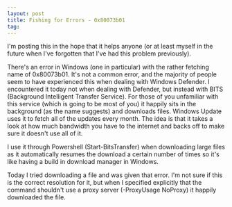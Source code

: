 ```yaml
---
layout: post
title: Fishing for Errors - 0x80073b01
tag: 
---
```


I'm posting this in the hope that it helps anyone (or at least myself in the future when I've forgotten that I've had this problem previously).

There's an error in Windows (one in particular) with the rather fetching name of 0x80073b01. It's not a common error, and the majority of people seem to have experienced this when dealing with Windows Defender. I encountered it today not when dealing with Defender, but instead with BITS (Background Intelligent Transfer Service). For those of you unfamiliar with this service (which is going to be most of you) it happily sits in the background (as the name suggests) and downloads files. Windows Update uses it to fetch all of the updates every month. The idea is that it takes a look at how much bandwidth you have to the internet and backs off to make sure it doesn't use all of it.

I use it through Powershell (Start-BitsTransfer) when downloading large files as it automatically resumes the download a certain number of times so it's like having a build in download manager in Windows.

Today I tried downloading a file and was given that error. I'm not sure if this is the correct resolution for it, but when I specified explicitly that the command shouldn't use a proxy server (-ProxyUsage NoProxy) it happily downloaded the file.